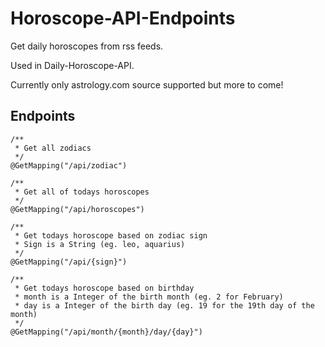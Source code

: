 # Horoscope-API-Endpoints
Get daily horoscopes from rss feeds. 

Used in Daily-Horoscope-API.

Currently only astrology.com source supported but more to come!

## Endpoints


    /**
     * Get all zodiacs
     */
    @GetMapping("/api/zodiac")
    
    /**
     * Get all of todays horoscopes
     */
    @GetMapping("/api/horoscopes")

    /**
     * Get todays horoscope based on zodiac sign
     * Sign is a String (eg. leo, aquarius)
     */
    @GetMapping("/api/{sign}")

    /**
     * Get todays horoscope based on birthday
     * month is a Integer of the birth month (eg. 2 for February)
     * day is a Integer of the birth day (eg. 19 for the 19th day of the month)
     */
    @GetMapping("/api/month/{month}/day/{day}")
    
